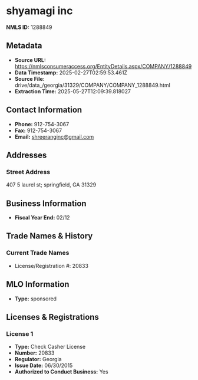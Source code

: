 # shyamagi inc

**NMLS ID:** 1288849

## Metadata
- **Source URL:** https://nmlsconsumeraccess.org/EntityDetails.aspx/COMPANY/1288849
- **Data Timestamp:** 2025-02-27T02:59:53.461Z
- **Source File:** drive/data_/georgia/31329/COMPANY/COMPANY_1288849.html
- **Extraction Time:** 2025-05-27T12:09:39.818027

## Contact Information
- **Phone:** 912-754-3067
- **Fax:** 912-754-3067
- **Email:** shreeranginc@gmail.com

## Addresses
### Street Address
407 5 laurel st; springfield, GA 31329

## Business Information
- **Fiscal Year End:** 02/12

## Trade Names & History
### Current Trade Names
- License/Registration #: 20833

## MLO Information
- **Type:** sponsored

## Licenses & Registrations

### License 1
- **Type:** Check Casher License
- **Number:** 20833
- **Regulator:** Georgia
- **Issue Date:** 06/30/2015
- **Authorized to Conduct Business:** Yes
